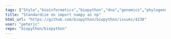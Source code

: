 ```yaml
---
tags: ["Style","bioinformatics","biopython","dna","genomics","phylogenetics","protein","protein-structure","python","sequence-alignment"]
title: "Standardize on import numpy as np"
html_url: "https://github.com/biopython/biopython/issues/4238"
user: "peterjc"
repo: "biopython/biopython"
---
```


